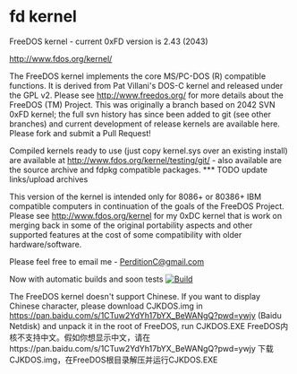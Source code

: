 fd kernel
=========

FreeDOS kernel - current 0xFD version is 2.43 (2043)

http://www.fdos.org/kernel/

The FreeDOS kernel implements the core MS/PC-DOS (R) compatible functions.  It is derived from Pat Villani's DOS-C kernel and released under the GPL v2.  Please see http://www.freedos.org/ for more details about the FreeDOS (TM) Project.   This was originally a branch based on 2042 SVN 0xFD kernel; the full svn history has since been added to git (see other branches) and current development of release kernels are available here.  Please fork and submit a Pull Request!

Compiled kernels ready to use (just copy kernel.sys over an existing install) are available at http://www.fdos.org/kernel/testing/git/ - also available are the source archive and fdpkg compatible packages.  *** TODO update links/upload archives


This version of the kernel is intended only for 8086+ or 80386+ IBM compatible computers in continuation of the goals of the FreeDOS Project.  Please see http://www.fdos.org/kernel for my 0xDC kernel that is work on merging back in some of the original portability aspects and other supported features at the cost of some compatibility with older hardware/software.

Please feel free to email me - PerditionC@gmail.com

Now with automatic builds and soon tests [![Build](../../workflows/Build/badge.svg)](../../actions)

The FreeDOS kernel doesn't support Chinese. If you want to display Chinese character, please download CJKDOS.img in https://pan.baidu.com/s/1CTuw2YdYh17bYX_BeWANgQ?pwd=ywjy (Baidu Netdisk) and unpack it in the root of FreeDOS, run CJKDOS.EXE
FreeDOS内核不支持中文。假如你想显示中文，请在https://pan.baidu.com/s/1CTuw2YdYh17bYX_BeWANgQ?pwd=ywjy 下载CJKDOS.img，在FreeDOS根目录解压并运行CJKDOS.EXE
